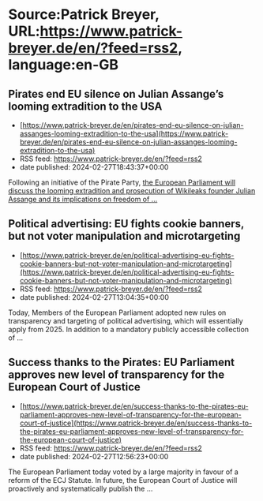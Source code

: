 # Source:Patrick Breyer, URL:https://www.patrick-breyer.de/en/?feed=rss2, language:en-GB

## Pirates end EU silence on Julian Assange’s looming extradition to the USA
 - [https://www.patrick-breyer.de/en/pirates-end-eu-silence-on-julian-assanges-looming-extradition-to-the-usa](https://www.patrick-breyer.de/en/pirates-end-eu-silence-on-julian-assanges-looming-extradition-to-the-usa)
 - RSS feed: https://www.patrick-breyer.de/en/?feed=rss2
 - date published: 2024-02-27T18:43:37+00:00

<p>Following an initiative of the Pirate Party, <a href="https://www.europarl.europa.eu/doceo/document/OJQ-9-2024-02-28_EN.html#TF11">the European Parliament will discuss the looming extradition and prosecution of Wikileaks founder Julian Assange and its implications on freedom of <span>…</span></a></p>

## Political advertising: EU fights cookie banners, but not voter manipulation and microtargeting
 - [https://www.patrick-breyer.de/en/political-advertising-eu-fights-cookie-banners-but-not-voter-manipulation-and-microtargeting](https://www.patrick-breyer.de/en/political-advertising-eu-fights-cookie-banners-but-not-voter-manipulation-and-microtargeting)
 - RSS feed: https://www.patrick-breyer.de/en/?feed=rss2
 - date published: 2024-02-27T13:04:35+00:00

<p>Today, Members of the European Parliament adopted new rules on transparency and targeting of political advertising, which will essentially apply from 2025. In addition to a mandatory publicly accessible collection of <span>…</span></p>

## Success thanks to the Pirates: EU Parliament approves new level of transparency for the European Court of Justice
 - [https://www.patrick-breyer.de/en/success-thanks-to-the-pirates-eu-parliament-approves-new-level-of-transparency-for-the-european-court-of-justice](https://www.patrick-breyer.de/en/success-thanks-to-the-pirates-eu-parliament-approves-new-level-of-transparency-for-the-european-court-of-justice)
 - RSS feed: https://www.patrick-breyer.de/en/?feed=rss2
 - date published: 2024-02-27T12:56:23+00:00

<p>The European Parliament today voted by a large majority in favour of a reform of the ECJ Statute. In future, the European Court of Justice will proactively and systematically publish the <span>…</span></p>

